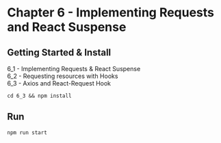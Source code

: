 # Chapter 6 - Implementing Requests and React Suspense

## Getting Started & Install

6_1 - Implementing Requests & React Suspense  
6_2 - Requesting resources with Hooks    
6_3 - Axios and React-Request Hook  

```
cd 6_3 && npm install
```

## Run

```
npm run start
```

